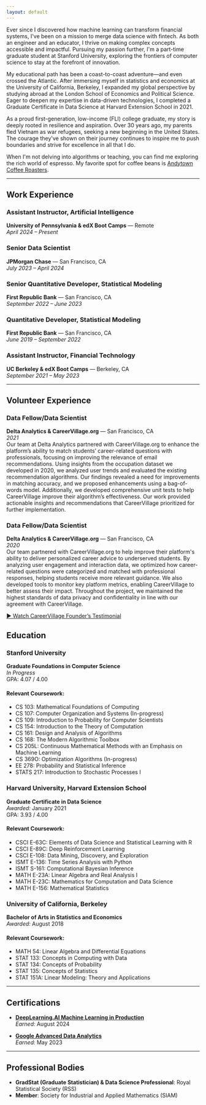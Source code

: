 ```yaml
---
layout: default
---
```


Ever since I discovered how machine learning can transform financial systems, I've been on a mission to merge data science with fintech. As both an engineer and an educator, I thrive on making complex concepts accessible and impactful. Pursuing my passion further, I'm a part-time graduate student at Stanford University, exploring the frontiers of computer science to stay at the forefront of innovation.

My educational path has been a coast-to-coast adventure—and even crossed the Atlantic. After immersing myself in statistics and economics at the University of California, Berkeley, I expanded my global perspective by studying abroad at the London School of Economics and Political Science. Eager to deepen my expertise in data-driven technologies, I completed a Graduate Certificate in Data Science at Harvard Extension School in 2021. 

As a proud first-generation, low-income (FLI) college graduate, my story is deeply rooted in resilience and aspiration. Over 30 years ago, my parents fled Vietnam as war refugees, seeking a new beginning in the United States. The courage they've shown on their journey continues to inspire me to push boundaries and strive for excellence in all that I do.

When I'm not delving into algorithms or teaching, you can find me exploring the rich world of espresso. My favorite spot for coffee beans is [Andytown Coffee Roasters](https://www.andytownsf.com/).

---

## Work Experience

### Assistant Instructor, Artificial Intelligence  
**University of Pennsylvania & edX Boot Camps** — Remote  
*April 2024 – Present*

### Senior Data Scientist  
**JPMorgan Chase** — San Francisco, CA  
*July 2023 – April 2024*

### Senior Quantitative Developer, Statistical Modeling  
**First Republic Bank** — San Francisco, CA  
*September 2022 – June 2023*


### Quantitative Developer, Statistical Modeling  
**First Republic Bank** — San Francisco, CA  
*June 2019 – September 2022*

### Assistant Instructor, Financial Technology  
**UC Berkeley & edX Boot Camps** — Berkeley, CA  
*September 2021 – May 2023*

---

## Volunteer Experience

### Data Fellow/Data Scientist
**Delta Analytics & CareerVillage.org**  — San Francisco, CA  
*2021*  
Our team at Delta Analytics partnered with CareerVillage.org to enhance the platform’s ability to match students’ career-related questions with professionals, focusing on improving the relevance of email recommendations. Using insights from the occupation dataset we developed in 2020, we analyzed user trends and evaluated the existing recommendation algorithms. Our findings revealed a need for improvements in matching accuracy, and we proposed enhancements using a bag-of-words model. Additionally, we developed comprehensive unit tests to help CareerVillage improve their algorithm’s effectiveness. Our work provided actionable insights and recommendations that CareerVillage prioritized for further implementation.



### Data Fellow/Data Scientist
**Delta Analytics & CareerVillage.org**  — San Francisco, CA  
*2020*  
Our team partnered with CareerVillage.org to help improve their platform's ability to deliver personalized career advice to underserved students. By analyzing user engagement and interaction data, we optimized how career-related questions were categorized and matched with professional responses, helping students receive more relevant guidance. We also developed tools to monitor key platform metrics, enabling CareerVillage to better assess their impact. Throughout the project, we maintained the highest standards of data privacy and confidentiality in line with our agreement with CareerVillage.

[▶️ Watch CareerVillage Founder’s Testimonial](https://www.youtube.com/watch?v=k_1Gs-eIb8U)

## Education

### Stanford University  
**Graduate Foundations in Computer Science**  
*In Progress*  
GPA: 4.07 / 4.00

#### Relevant Coursework:
- CS 103: Mathematical Foundations of Computing
- CS 107: Computer Organization and Systems (In-progress)
- CS 109: Introduction to Probability for Computer Scientists
- CS 154: Introduction to the Theory of Computation
- CS 161: Design and Analysis of Algorithms
- CS 168: The Modern Algorithmic Toolbox
- CS 205L: Continuous Mathematical Methods with an Emphasis on Machine Learning
- CS 369O: Optimization Algorithms (In-progress)
- EE 278: Probability and Statistical Inference
- STATS 217: Introduction to Stochastic Processes I

### Harvard University, Harvard Extension School  
**Graduate Certificate in Data Science**  
*Awarded:* January 2021  
GPA: 3.93 / 4.00

#### Relevant Coursework:
- CSCI E-63C: Elements of Data Science and Statistical Learning with R
- CSCI E-89C: Deep Reinforcement Learning
- CSCI E-108: Data Mining, Discovery, and Exploration
- ISMT E-136: Time Series Analysis with Python
- ISMT S-161: Computational Bayesian Inference
- MATH E-23A: Linear Algebra and Real Analysis I
- MATH E-23C: Mathematics for Computation and Data Science
- MATH E-156: Mathematical Statistics

### University of California, Berkeley  
**Bachelor of Arts in Statistics and Economics**  
*Awarded:* August 2018

#### Relevant Coursework:
- MATH 54: Linear Algebra and Differential Equations
- STAT 133: Concepts in Computing with Data
- STAT 134: Concepts of Probability
- STAT 135: Concepts of Statistics
- STAT 151A: Linear Modeling: Theory and Applications

---

## Certifications
- **[DeepLearning.AI Machine Learning in Production](https://coursera.org/share/1a94f570611536d8296a2adaccb7bfad)**  
*Earned:* August 2024

- **[Google Advanced Data Analytics](https://coursera.org/share/ce8b27041247c51e73f26852b4480856)**  
*Earned:* May 2023

---

## Professional Bodies

- **GradStat (Graduate Statistician) & Data Science Professional**: Royal Statistical Society (RSS)
- **Member**: Society for Industrial and Applied Mathematics (SIAM)
